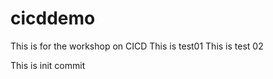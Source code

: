 # cicddemo
This is for the workshop on CICD
This is test01
This is test 02 

This is init commit 



